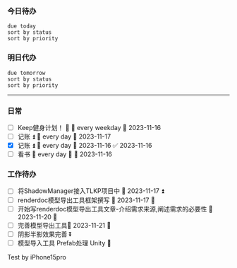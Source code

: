### 今日待办
```tasks
due today
sort by status
sort by priority
```

### 明日代办
```tasks
due tomorrow
sort by status
sort by priority
```

---
### 日常
- [ ] Keep健身计划！ 🔼 🔁 every weekday 📅 2023-11-16
- [ ] 记账 ⏫ 🔁 every day 📅 2023-11-17
- [x] 记账 ⏫ 🔁 every day 📅 2023-11-16 ✅ 2023-11-16
- [ ] 看书 🔁 every day 🔼   📅 2023-11-16 

### 工作待办
- [ ] 将ShadowManager接入TLKP项目中 📅 2023-11-17 ⏫ 
- [ ] renderdoc模型导出工具框架撰写 📅 2023-11-17 🔺 
- [ ] 开始写renderdoc模型导出工具文章-介绍需求来源,阐述需求的必要性  📅 2023-11-20  🔺 
- [ ] 完善模型导出工具📅 2023-11-21 🔽 
- [ ] 阴影半影效果完善 ⏬ 
- [ ] 模型导入工具 Prefab处理 Unity 🔼 

Test by iPhone15pro

